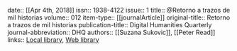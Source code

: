 date:: [[Apr 4th, 2018]]
issn:: 1938-4122
issue:: 1
title:: @Retorno a trazos de mil historias
volume:: 012
item-type:: [[journalArticle]]
original-title:: Retorno a trazos de mil historias
publication-title:: Digital Humanities Quarterly
journal-abbreviation:: DHQ
authors:: [[Suzana Sukovic]], [[Peter Read]]
links:: [Local library](zotero://select/groups/2386895/items/WDI8XVR6), [Web library](https://www.zotero.org/groups/2386895/items/WDI8XVR6)
